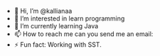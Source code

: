 - 👋 Hi, I’m @kallianaa
- 👀 I’m interested in learn programming
- 🌱 I’m currently learning Java
- 📫 How to reach me can you send me an email: 
- ⚡ Fun fact: Working with SST.

<!---
kallianaa/kallianaa is a ✨ special ✨ repository because its `README.md` (this file) appears on your GitHub profile.
You can click the Preview link to take a look at your changes.
--->
